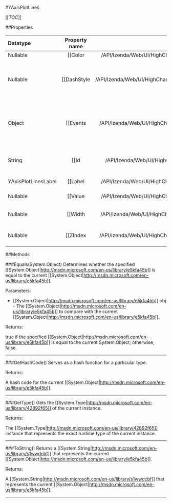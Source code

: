 #YAxisPlotLines

[[_TOC_]]

##Properties

|Datatype|Property name|Property description|Default Value|
|:-------|:----------:|:-----------------:|:-----------:|
|Nullable|[[Color|/API/Izenda/Web/UI/HighCharts/Options/CodeSamples/Izenda_Web_UI_HighCharts_Options_YAxisPlotLines_Color]]| The color of the line. |null|
|Nullable|[[DashStyle|/API/Izenda/Web/UI/HighCharts/Options/CodeSamples/Izenda_Web_UI_HighCharts_Options_YAxisPlotLines_DashStyle]]| The dashing or dot style for the plot line. For possible values see <a href="http://jsfiddle.net/gh/get/jquery/1.7.1/highslide-software/highcharts.com/tree/master/samples/highcharts/plotoptions/series-dashstyle-all/"> this overview</a>. Default: Solid |null|
|Object|[[Events|/API/Izenda/Web/UI/HighCharts/Options/CodeSamples/Izenda_Web_UI_HighCharts_Options_YAxisPlotLines_Events]]| An object defining mouse events for the plot line. Supported properties are <code>click</code>, <code>mouseover</code>, <code>mouseout</code>, <code>mousemove</code>. |null|
|String|[[Id|/API/Izenda/Web/UI/HighCharts/Options/CodeSamples/Izenda_Web_UI_HighCharts_Options_YAxisPlotLines_Id]]| An id used for identifying the plot line in Axis.removePlotLine. |null|
|YAxisPlotLinesLabel|[[Label|/API/Izenda/Web/UI/HighCharts/Options/CodeSamples/Izenda_Web_UI_HighCharts_Options_YAxisPlotLines_Label]]| Text labels for the plot bands |null|
|Nullable|[[Value|/API/Izenda/Web/UI/HighCharts/Options/CodeSamples/Izenda_Web_UI_HighCharts_Options_YAxisPlotLines_Value]]| The position of the line in axis units. |null|
|Nullable|[[Width|/API/Izenda/Web/UI/HighCharts/Options/CodeSamples/Izenda_Web_UI_HighCharts_Options_YAxisPlotLines_Width]]| The width or thickness of the plot line. |null|
|Nullable|[[ZIndex|/API/Izenda/Web/UI/HighCharts/Options/CodeSamples/Izenda_Web_UI_HighCharts_Options_YAxisPlotLines_ZIndex]]| The z index of the plot line within the chart. |null|


##Methods

###Equals(System.Object)
Determines whether the specified [[System.Object|http://msdn.microsoft.com/en-us/library/e5kfa45b]] is equal to the current [[System.Object|http://msdn.microsoft.com/en-us/library/e5kfa45b]].

Parameters: 

* [[System.Object|http://msdn.microsoft.com/en-us/library/e5kfa45b]] obj  - The [[System.Object|http://msdn.microsoft.com/en-us/library/e5kfa45b]] to compare with the current [[System.Object|http://msdn.microsoft.com/en-us/library/e5kfa45b]].





Returns:

true if the specified [[System.Object|http://msdn.microsoft.com/en-us/library/e5kfa45b]] is equal to the current System.Object; otherwise, false.


---


###GetHashCode()
 Serves as a hash function for a particular type.  





Returns:

A hash code for the current [[System.Object|http://msdn.microsoft.com/en-us/library/e5kfa45b]].


---


###GetType()
Gets the [[System.Type|http://msdn.microsoft.com/en-us/library/42892f65]] of the current instance.





Returns:

The [[System.Type|http://msdn.microsoft.com/en-us/library/42892f65]] instance that represents the exact runtime type of the current instance.


---


###ToString()
Returns a [[System.String|http://msdn.microsoft.com/en-us/library/s1wwdcbf]] that represents the current [[System.Object|http://msdn.microsoft.com/en-us/library/e5kfa45b]].





Returns:

A [[System.String|http://msdn.microsoft.com/en-us/library/s1wwdcbf]] that represents the current [[System.Object|http://msdn.microsoft.com/en-us/library/e5kfa45b]].


---


